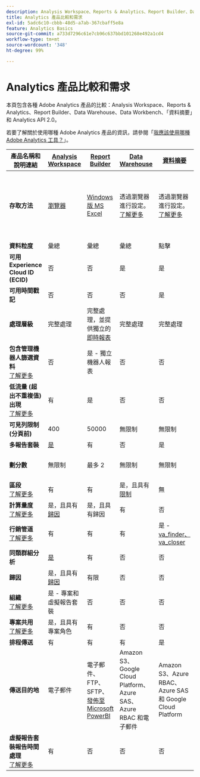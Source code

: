 ```yaml
---
description: Analysis Workspace、Reports & Analytics、Report Builder、Data Warehouse 和 Data Workbench 的系統需求與比較。
title: Analytics 產品比較和需求
exl-id: 5adc6c10-cbbb-48d5-a7ab-367cbaff5e8a
feature: Analytics Basics
source-git-commit: a733d7296c61e7cb96c637bbd101268e492a1cd4
workflow-type: tm+mt
source-wordcount: '348'
ht-degree: 99%

---
```


# Analytics 產品比較和需求

本頁包含各種 Adobe Analytics 產品的比較：Analysis Workspace、Reports &amp; Analytics、Report Builder、Data Warehouse、Data Workbench、「資料摘要」和 Analytics API 2.0。

若要了解關於使用哪種 Adobe Analytics 產品的資訊，請參閱「[我應該使用哪種 Adobe Analytics 工具？](/help/analyze/get-started/which-analytics-tool.md)」。

| 產品名稱和說明連結 | [Analysis Workspace](/help/analyze/analysis-workspace/home.md) | [Report Builder](/help/analyze/report-builder/home.md) | [Data Warehouse](/help/export/data-warehouse/data-warehouse.md) | [資料摘要](/help/export/analytics-data-feed/data-feed-overview.md) | [Analytics API 2.0](https://www.adobe.io/apis/experiencecloud/analytics/docs.html) |
|---|---|---|---|---|---|
| **存取方法** | [瀏覽器](/help/analyze/get-started/sys-reqs.md) | [Windows 版 MS Excel](/help/analyze/report-builder/setup/system-requirements.md) | 透過瀏覽器進行設定。[了解更多](/help/analyze/get-started/sys-reqs.md) | 透過瀏覽器進行設定。[了解更多](/help/export/analytics-data-feed/data-feed-overview.md) | RESTful API 工具。使用 Adobe Developer 憑證登入。 [了解更多](https://developer.adobe.com/analytics-apis/docs/2.0/) |
| **資料粒度** | 彙總 | 彙總 | 彙總 | 點擊 | 彙總 |
| **可用 Experience Cloud ID (ECID)** | 否 | 否 | 是 | 是 | 否 |
| **可用時間戳記** | 否 | 否 | 否 | 是 | 否 |
| **處理層級** | 完整處理 | 完整處理，並提供獨立的[即時報表](/help/admin/admin/c-manage-report-suites/c-edit-report-suites/realtime/realtime.md) | 完整處理 | 完整處理 | 完整處理 |
| **包含管理機器人篩選資料** <br> [了解更多](/help/admin/admin/c-manage-report-suites/c-edit-report-suites/general/bot-removal/bot-removal.md) | 否 | 是 - 獨立機器人報表 | 否 | 否 | 否 |
| **低流量 (超出不重複值) 出現** <br> [了解更多](/help/technotes/low-traffic.md) | 有 | 是 | 否 | 否 | 是 |
| **可見列限制 (分頁前)** | 400 | 50000 | 無限制 | 無限制 | 無限制 | 50000 |
| **多報告套裝** | [是](/help/analyze/analysis-workspace/build-workspace-project/multiple-report-suites.md) | 有 | 否 | 是 | 否 | 是 |
| **劃分數** | 無限制 | 最多 2 | 無限制 | 無限制 | 無限制，可跨多個查詢執行 |
| **區段** <br> [了解更多](/help/components/segmentation/segmentation-workflow/seg-workflow.md) | 有 | 有 | 是，且具有[限制](/help/components/segmentation/seg-reference/seg-compatibility.md) | 無 | 是 |
| **計算量度** <br> [了解更多](/help/components/c-calcmetrics/cm-overview.md) | 是，且具有[歸因](/help/analyze/analysis-workspace/attribution/overview.md) | 是，且具有歸因 | 有 | 否 | 否 | 是，且具有[歸因](/help/analyze/analysis-workspace/attribution/overview.md) |
| **行銷管道** <br> [了解更多](/help/components/c-marketing-channels/c-getting-started-mchannel.md) | 有 | 有 | 有 | 是 - [va_finder、va_closer](/help/export/analytics-data-feed/c-df-contents/datafeeds-reference.md) | 是 |
| **同類群組分析** | [是](/help/analyze/analysis-workspace/visualizations/cohort-table/cohort-analysis.md) | 有 | 否 | 否 | 否 | 否 |
| **歸因** | 是，且具有[歸因](/help/analyze/analysis-workspace/attribution/overview.md) | 有限 | 否 | 否 | 是，且具有[歸因](/help/analyze/analysis-workspace/attribution/overview.md) |
| **組織** <br> [了解更多](/help/analyze/analysis-workspace/curate-share/curate.md) | 是 - 專案和虛擬報告套裝 | 否 | 否 | 否 | 是 - 僅限虛擬報告套裝 |
| **專案共用** <br> [了解更多](/help/analyze/analysis-workspace/curate-share/share-projects.md) | 是，且具有專案角色 | 有 | 否 | 否 | 否 |
| **排程傳送** | 有 | 有 | 有 | 是 | 否 |
| **傳送目的地** | 電子郵件 | 電子郵件、FTP、SFTP、[發佈至 Microsoft PowerBI](/help/analyze/report-builder/c-publish-power-bi/power-bi.md) | Amazon S3、Google Cloud Platform、Azure SAS、Azure RBAC 和電子郵件 | Amazon S3、Azure RBAC、Azure SAS 和 Google Cloud Platform | - |
| **虛擬報告套裝報告時間處理**<br> [了解更多](/help/components/vrs/vrs-report-time-processing.md) | 有 | 否 | 否 | 否 | 是 |
